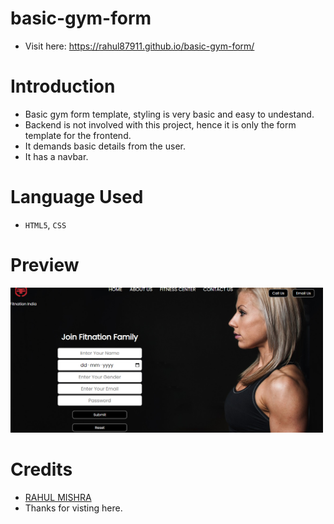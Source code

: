 # basic-gym-form
- Visit here: https://rahul87911.github.io/basic-gym-form/

# Introduction
- Basic gym form template, styling is very basic and easy to undestand.
- Backend is not involved with this project, hence it is only the form template for the frontend.
- It demands basic details from the user.
- It has a navbar.

# Language Used
- `HTML5`, `CSS`

# Preview
<p float="left">
  <img src="images/img_1.png" width="500" />
  </p>

# Credits
- <a href="https://github.com/rahul87911">RAHUL MISHRA</a> 
- Thanks for visting here.
